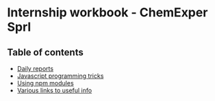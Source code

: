 # Internship workbook - ChemExper Sprl

## Table of contents

- [Daily reports](./dailyReports.md)
- [Javascript programming tricks](./jsTricks.md)
- [Using npm modules](./npmModules.md)
- [Various links to useful info](./links.md)